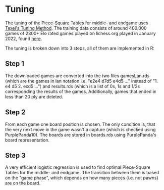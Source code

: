 # Tuning

The tuning of the Piece-Square Tables for middle- and endgame uses [Texel's Tuning Method](https://www.chessprogramming.org/Texel%27s_Tuning_Method).
The training data consists of around 400.000 games of 2300+ Elo rated games played on lichess.org played in January 2022, found [here](https://database.nikonoel.fr/).

The tuning is broken down into 3 steps, all of them are implemented in R:


## Step 1

The downloaded games are converted into the two files gamesLan.rds (which are the games in lan notation i.e. "e2e4 d7d5 e4d5 ..." instead of "1. e4 d5 2. exd5 ...") and results.rds (which is a list of 0s, 1s and 1/2s corresponding the results of the games. Additionally, games that ended in less than 20 ply are deleted.


## Step 2

From each game one board position is chosen. The only condition is, that the very next move in the game wasn't a capture (which is checked using PurplePanda10). The boards are stored in boards.rds using PurplePanda's board representation. 


## Step 3

A very efficient logistic regression is used to find optimal Piece-Square Tables for the middle- and endgame. The transition between them is based on the "game phase", which depends on how many pieces (i.e. not pawns) are on the board.

